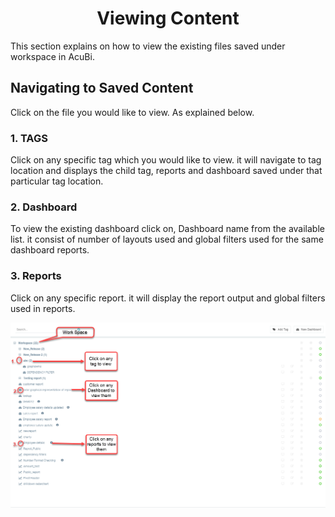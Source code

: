 
<center><h1>Viewing Content</h1></center>

This section explains on how to view the existing files saved under workspace in AcuBi.

## Navigating to Saved Content 

Click on the file you would like to view. As explained below.

### 1. TAGS

Click on any specific tag which you would like to view. it will navigate to tag location and displays the child tag, reports and dashboard saved under that particular tag location.

### 2. Dashboard

 To view the existing dashboard click on, Dashboard name from the available list. it consist of number of layouts used and global filters used for the same dashboard reports.
 
 ### 3. Reports
 
 Click on any specific report. it will display the report output and global filters used in reports.

![enter image description here](https://raw.githubusercontent.com/sv18042016/fp1/0545ded450f2a313773cd22169ff96aa6c7db5d2/images/view_list2.png)





<!--stackedit_data:
eyJoaXN0b3J5IjpbMTQxNzI0Mjc1OCwtMTg1Nzg3OTk3NCwtOT
Y2MDgwMzExLDE4MTY5MzEzNDAsMTgzODE5MzQyMCwxODM3NDQ0
ODIwLDE3OTIxNDc5NDcsLTM0NDU5NDg0NiwtMTU2OTA0ODIyNi
wxMzk5NzM2MCwtMTgxMzE0MDE3OSwxMTU5NjQzNDkwLDExOTUy
NTM1MTEsNzAxNDc5MDQyLDE1MzY0NjkyNDhdfQ==
-->